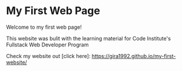 # My First Web Page

Welcome to my first web page!

This website was bulit with the learning material for Code Institute's Fullstack Web Developer Program

Check my website out [click here]: https://gira1992.github.io/my-first-website/